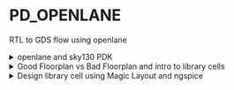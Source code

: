 # PD_OPENLANE
RTL to GDS flow using openlane
<details>
<summary>openlane and sky130 PDK</summary>

### fundametals of chip structure

![image](https://github.com/JiteshNayak2004/PD_OPENLANE/assets/117510555/8ba7b58c-0580-43ec-aaed-bc877bb9ff21)

![image](https://github.com/JiteshNayak2004/PD_OPENLANE/assets/117510555/c2274d58-299e-413e-afb6-d7325d4fc7a7)

![image](https://github.com/JiteshNayak2004/PD_OPENLANE/assets/117510555/eb5c48b1-91c2-4f2f-9df3-e929a357cc5e)


we call the above as a package and not a chip

1. PADS - the ways signal comes inside or goes outside
2. CORE - all the digital logic recides
3. DIE - size of the chip


The core of the chip will contain two types of blocks:
 - **Foundry IP Blocks** (e.g. ADC, DAC, PLL, and SRAM) = blocks which requires some amount of intelligent techniques to build which can only be designed by foundries.
 - **Macro blocks** (e.g. RISC-V SOC and SPI) = pure digital logic blocks compared to IP's which might require some analog parts. 
 
 ![image](https://user-images.githubusercontent.com/87559347/182751377-2810d388-21b0-4df1-b1d4-c72176d80d28.png)

Open Source Digital ASIC Design requires three open-source components:  
- **RTL Designs** = github.com, librecores.org, opencores.org
- **EDA Tools** = OpenROAD, OpenLANE,QFlow  
- **PDK** = Google + Skywater 130nm Production PDK

**PDK (Process Design Kit)** = A set of data files and documents which serves as the interface between the designer and the fab. This includes cell libraries, IO libraries, design rules (DRC, LVS, etc.)

### OPENLANE RTL to GDSII Flow:
## Synthesis
1. The RTL Level Design is then synthesized using a Logic Synthesizer we use yosys for the same here.
2. The RTL Netlist is then converted into a synthesised netlist where there are details about the standard cells and its implementations.
3.  Yosys takes the RTL design and timing .libs and verilog models of standard cells and converts into a RTL Netlist.
4.  abc does the tehnology mapping to the required skywater-pdk variants

#### Synthesis Strategies
Different strategies can be used to synthesize for the either the least area or the best timing. To analyse this, synthesis exploration utility generates a report showing the effect on delays/timing/area et.,

#### Deign Exploration Utility
This is used to suit the design configuration and generate reports with different metrics to select the best. This is also used for regression testing

#### Design For Test - DFT Insertion
1. in a real chip once fabricated we  need to check for manufacturing defects
2. we cannot test individual blocks in an soc thus we need to design the chip such that it can be tested out later
3. DFT is done using scan chains we do this by modifying the flip flop such that it has extra inputs and we can pass test signals to check the functionality of the flip flop
4. we do this using an open source tool called fault

## Floor Planning 
1. This is done by OpenROAD flow The macros and IPs are placed in the core before proceding further This is called as pre-placement. 
2. Floor planning is done separately for the macros and it is called macro floor planning where in the macros are placed in such a way that they are closer to the inputs/outputs/other macros where more connections are present.
3. To prevent the loading effects de-coupling capacitors are placed so that the logic states are well within the noise margin.
   
## power planning

1. When several blocks tap power from a single source, there is a problem of Voltage Drop at the Vdd and Ground source at the Vss which can again push the logic out of the required noise margin into the undefined state.
2. To mitigate this Vdd and Vss are placed as horizontal and vertical strips in the chip so that the blocks can tap power from the nearest source.
3. in power grid creation
   1. **rings**:vdd and vss rings are formed across core and macro
   2. **stripes**: they carry vdd and vss across the chip
   3. **rails** :connect vdd and vss to the standard cell

## Placement
There are two types of placement. The other required logic is placed optimally. Placement is of two steps

1. Global Placement- finds the optimal position for each cells. These positions are not necessarly correct, cells may overlap
2. Detialed Placement - After Global placement is done minimal alterations are done to correct the issues
4. Clock Tree Synthesis
To ensure minimum skew the Clock is routed optimally through the circuit using different algorithms. This is done in the OpenROAD flow by TritonCTS.

5. Fake Antenna and diode swapping
Long wires acts as antennas and cause accumulation of charges during the fabrication process damaging the transistor. To avoid this bridging is used to pass the wire through different layers or an antenna diode cell is added to leak away the charges

OpenLane approach - Insert Fake Diode to every cell input during placement. This matches the footprint of the library of the antenna diode. The Antenna Checker is run to check for violations, if there are violations then the fake diode is swapped with a real one.
OpenROAD approach - In the global route step, the antenna violation is addressed automatically by inserting an antenan diode OpenLane allows the user to chose either of the above approaches

## Routing
This step is used to implement the interconnect using the different metal layers specified in the PDK. There are two steps

1. Global Routing - This is done inside the OpenROAD flow (FastRoute)
2. Detailed Routing - This is performed using TritonRoute outside the OpenROAD flow after the global routing.
3. Before performing this step the Logic Equivalence Check is performed by Yosys, since OpenROAD does some optimisations the circuit.

## RC Extraction
From the .def file, the parasitic extraction is done to generate the .spef file (Standard Prasitic Exchange Format) which produces an accurate analog model of the circuit by including the parasitic effects due to wires, parasitic capacitances, etc.,

## STA
Static timing analysis (STA) is a method of validating the timing performance of a design by checking all possible paths for timing violations. STA breaks a design down into timing paths, calculates the signal propagation delay along each path, and checks for violations of timing constraints inside the design and at the input/output interface.

## Sign-off Steps
It involves a series of checks and simulations to confirm that the design is ready for fabrication 
and meets the desired functionality, performance, power, and reliability targets

Design Rule Check (DRC) is performed by Magic
Layout Versus Schematic (LVS) is performed by Netgen

## GDSII Extraction
1. Once the layout is verified and passes all checks, the final step is to generate the GDSII file format which represents the complete physical layout of the chip.
2. The GDSII file contains the geometric information necessary for fabrication, including the shapes, layers, masks, and other relevant details.
3. The routed .def file is used my Magic to generate the GDSII file

## intro to openlane
1. OpenLane is an automated RTL to GDSII flow based on several components including OpenROAD, Yosys, Magic, Netgen, CVC, SPEF-Extractor, KLayout and a number of custom scripts for design exploration and optimization It also provides a number of custom scripts for design exploration and optimization
2. Currently, it supports both A and B variants of the sky130 PDK, and the C variant of the gf180mcu PDK, and instructions to add support for other (including proprietary) PDKs are documented
3. OpenLane abstracts the underlying open source utilities, and allows users to configure all their behavior with just a single configuration file

OpenLane integrated several key open source tools over the execution stages:

1. RTL Synthesis, Technology Mapping, and Formal Verification : yosys + abc
2. Static Timing Analysis: OpenSTA
3. Floor Planning: init_fp, ioPlacer, pdn and tapcell
4. Placement: RePLace (Global), Resizer and OpenPhySyn (formerly), and OpenDP (Detailed)
5. Clock Tree Synthesis: TritonCTS
6. Fill Insertion: OpenDP/filler_placement
7. Routing: FastRoute or CU-GR (formerly) and TritonRoute (Detailed) or DR-CU
8. SPEF Extraction: OpenRCX or SPEF-Extractor (formerly)
9. GDSII Streaming out: Magic and KLayout
10. DRC Checks: Magic and KLayout
11. LVS check: Netgen
12. Antenna Checks: Magic
13. Circuit Validity Checker: CVC
    
### OpenLane Directory Hierarchy:

``` 
├── OOpenLane             -> directory where the tool can be invoked (run docker first)
│   ├── designs          -> All designs must be extracted from this folder
│   │   │   ├── picorv32a -> Design used as case study for this workshop
│   |   |   ├── ...
|   |   ├── ...
├── pdks                 -> contains pdk related files 
│   ├── skywater-pdk     -> all Skywater 130nm PDKs
│   ├── open-pdks        -> contains scripts that makes the commerical PDK (which is normally just compatible to commercial tools) to also be compatible with the open-source EDA tool
│   ├── sky130A          -> pdk variant made especially compatible for open-source tools
│   │   │  ├── libs.ref  -> files specific to node process (timing lib, cell lef, tech lef) for example is `sky130_fd_sc_hd` (Sky130nm Foundry Standard Cell High Density)  
│   │   │  ├── libs.tech -> files specific for the tool (klayout,netgen,magic...) 
```

Inside a specific design folder contains a `config.tcl` which overrides the default settings on OpenLANE. These configurations are specific to a design (e.g. clock period, clock port, verilog files...). The priority order for the OpenLANE settings:
1. sky130_xxxxx_config.tcl in `OpenLane/designs/[design]/`
2. config.tcl in `OpenLane/designs/[design]/`
3. Default values in `OpenLane/configuration/`
 
## labwork 

tool files

![p1](https://github.com/JiteshNayak2004/PD_OPENLANE/assets/117510555/84de87c9-bc7b-487d-9cb0-bc21f8e52575)

process files

![Screenshot from 2023-09-14 18-47-36](https://github.com/JiteshNayak2004/PD_OPENLANE/assets/117510555/f2c8e77b-80a9-4e35-b8bf-0313fc2bd8d8)

running openlane
**1. Run OpenLANE:**
 - `$ make mount` = Open the docker platform inside the `openlane/`
 - `% flow.tcl -interactive` = run script for automating the whole RTL to GDSII flow but in step by step `-interactive` mode
 - `% package require openlane 0.9` == retrives all dependencies for running v0.9 of OpenLANE  
 
![Screenshot from 2023-09-14 18-52-02](https://github.com/JiteshNayak2004/PD_OPENLANE/assets/117510555/3a4e6512-b358-4dae-9a8c-d072a004d91c)

design setup stage
- `% prep -design picorv32a` = Setup the filesystem where the OpenLANE tools can dump the outputs. This also creates a `run/` folder inside the specific design directory which contains the command log files, results, and the reports dump by each tools. These folders will be empty for now except for lef files generated by this design setup stage. This merged the [cell LEF files](https://teamvlsi.com/2020/05/lef-lef-file-in-asic-design.html) `.lef` and [technology LEF files](https://teamvlsi.com/2020/05/lef-lef-file-in-asic-design.html) `.tlef` generating `merged.nom.lef` inside `run/tmp/`

![Screenshot from 2023-09-14 18-53-49](https://github.com/JiteshNayak2004/PD_OPENLANE/assets/117510555/94693ab5-7019-4639-a652-2079dfd768b7)

we see runs being executed

![Screenshot from 2023-09-14 18-58-09](https://github.com/JiteshNayak2004/PD_OPENLANE/assets/117510555/d9ef08b5-1b59-4b7a-b787-6e42693d5012)

synthesizing picorv32 on openlane
- `% run_synthesis` = Run yosys RTL synthesis, ABC scripts (for technology mapping), and OpenSTA.  


```
Synthesis Report
=================


   Number of wires:               9824
   Number of wire bits:          10206
   Number of public wires:        1512
   Number of public wire bits:    1894
   Number of memories:               0
   Number of memory bits:            0
   Number of processes:              0
   Number of cells:              10104
     sky130_fd_sc_hd__a2111o_2       2
     sky130_fd_sc_hd__a211o_2      101
     sky130_fd_sc_hd__a211oi_2       4
     sky130_fd_sc_hd__a21bo_2       19
     sky130_fd_sc_hd__a21boi_2       7
     sky130_fd_sc_hd__a21o_2       414
     sky130_fd_sc_hd__a21oi_2      127
     sky130_fd_sc_hd__a221o_2       65
     sky130_fd_sc_hd__a221oi_2       1
     sky130_fd_sc_hd__a22o_2       197
     sky130_fd_sc_hd__a22oi_2        2
     sky130_fd_sc_hd__a2bb2o_2      16
     sky130_fd_sc_hd__a311o_2       38
     sky130_fd_sc_hd__a31o_2        90
     sky130_fd_sc_hd__a31oi_2       10
     sky130_fd_sc_hd__a32o_2        89
     sky130_fd_sc_hd__a41o_2         2
     sky130_fd_sc_hd__and2_2       283
     sky130_fd_sc_hd__and2b_2       32
     sky130_fd_sc_hd__and3_2        77
     sky130_fd_sc_hd__and3b_2       76
     sky130_fd_sc_hd__and4_2        46
     sky130_fd_sc_hd__and4b_2        6
     sky130_fd_sc_hd__and4bb_2       3
     sky130_fd_sc_hd__buf_1       2735
     sky130_fd_sc_hd__buf_2         16
     sky130_fd_sc_hd__conb_1       106
     sky130_fd_sc_hd__dfxtp_2     1596
     sky130_fd_sc_hd__inv_2         83
     sky130_fd_sc_hd__mux2_2      1817
     sky130_fd_sc_hd__mux4_2       323
     sky130_fd_sc_hd__nand2_2      250
     sky130_fd_sc_hd__nand2b_2       2
     sky130_fd_sc_hd__nand3_2       18
     sky130_fd_sc_hd__nand3b_2       3
     sky130_fd_sc_hd__nand4_2        2
     sky130_fd_sc_hd__nor2_2       185
     sky130_fd_sc_hd__nor3_2        11
     sky130_fd_sc_hd__nor3b_2        3
     sky130_fd_sc_hd__nor4_2         4
     sky130_fd_sc_hd__nor4b_2        3
     sky130_fd_sc_hd__o2111a_2       1
     sky130_fd_sc_hd__o211a_2      224
     sky130_fd_sc_hd__o211ai_2       6
     sky130_fd_sc_hd__o21a_2       154
     sky130_fd_sc_hd__o21ai_2       94
     sky130_fd_sc_hd__o21ba_2       15
     sky130_fd_sc_hd__o21bai_2       3
     sky130_fd_sc_hd__o221a_2       19
     sky130_fd_sc_hd__o221ai_2       1
     sky130_fd_sc_hd__o22a_2        26
     sky130_fd_sc_hd__o22ai_2        1
     sky130_fd_sc_hd__o2bb2a_2       7
     sky130_fd_sc_hd__o311a_2       31
     sky130_fd_sc_hd__o311ai_2       2
     sky130_fd_sc_hd__o31a_2        21
     sky130_fd_sc_hd__o31ai_2        2
     sky130_fd_sc_hd__o32a_2        14
     sky130_fd_sc_hd__o41a_2         1
     sky130_fd_sc_hd__or2_2        337
     sky130_fd_sc_hd__or2b_2        20
     sky130_fd_sc_hd__or3_2        102
     sky130_fd_sc_hd__or3b_2        17
     sky130_fd_sc_hd__or4_2         29
     sky130_fd_sc_hd__or4b_2         6
     sky130_fd_sc_hd__xnor2_2       78
     sky130_fd_sc_hd__xor2_2        29

   Chip area for module '\picorv32': 102957.494400

```

```
Flop ratio = Number of D Flip flops = 1596  = 0.1579
             ______________________   _____
             Total Number of cells    10104
```


After running synthesis, inside the `runs/[date]/results/synthesis` is `picorv32a_synthesis.v` which is the mapping of the netlist to standard cell library using ABC. The `runs/[date]/reports/synthesis` will contain synthesis statistic reports and static timing analysis reports. The `runs/[date]/synthesis/logs` contains log files for the terminal output dumps for running yosys and OpenSTA.
</details>






<details>
 <summary>Good Floorplan vs Bad Floorplan and intro to library cells </summary>
 
## floor plan stage

### Find height and width of core and die.
Core is where the logic blocks are placed and this seats at the center of the die. The width and height depends on dimensions of each standard cells on the netlist. Utilization factor is (area occupied by netlist)/(total area of the core). In practical scenario, utilization factor is 0.5 to 0.6. This is space occupied by netlist only, the remaining space is for routing and more additional cells. Aspect ratio is (height)/(width) of core, so only aspect ratio of 1 will produce a square core shape.

### Define location of Preplaced Cell.

1. These are reusable complex logicblocks or modules or IPs or macros that is already implemented (memory, clock-gating cell, mux, comparator...) . The placement on the core is user-defined and must be done before placement and routing (thus preplaced cells). The automated place and route tools will not be able to touch and move these preplaced cells so this must be very well defined

2. Surround preplaced cells with decoupling capacitors.The complex preplaced logicblock requires a high amount of current from the powersource for current switching. But since there is a distance between the main powersource and the logicblock, there will be voltage drop due to the resistance and inductance of the wire. This might cause the voltage at the logicblock to be not within the noise margin range anymore (logic is unstable). The solution is to use decoupling capacitors near the logic block, this capacitor will send enough current needed by the logicblock to switch within the noise margin range.

#### decoupling capacitors
1. The purpose of the decoupling capacitor is to charge the circuit. When a switching activity occurs, the decoupling capacitor transfers some of its charge to the circuit.
2. Decoupling capacitors are large capacitors that store electrical charge. They have a voltage across them similar to that of the power supply
3. When a circuit switches, the decoupling capacitor acts as a power source for the circuit, effectively isolating it from the main power supply. During switching events, the decoupling capacitor supplies the necessary current to the circuit
4. to minimize voltage drops, these capacitors are positioned in close proximity to the circuit. They ensure that the circuit receives the required current during switching operations. 
5. During periods of no switching activity, the decoupling capacitor replenishes its charge from the power supply
6. decoupling caps also help in  mitigating noise and maintaining consistent voltage for delicate components.
7. As electronic apparatuses operate at elevated frequencies, abrupt shifts in current demands can incite voltage fluctuations and unwanted noise,
   thereby resulting in performance dilemmas and signal deterioration.
9. Decoupling capacitors, akin to a safeguard, establish a local storehouse of electrical charge that can swiftly respond to these fluctuations.
   Essentially, they act as reservoirs, storing and disbursing electrical energy as required, effectively sieving out undesirable noise and voltage oscillations.
   
### power planning
1. Power planning in integrated circuit (IC) design involves the careful consideration and distribution of power and ground connections to ensure proper functionality and performance of the chip.
2. One important aspect of power planning is the placement of multiple ground (GND) and supply voltage (VDD) points throughout the IC layout.
3. The need for multiple GND and VDD points arises due to several reasons by providing multiple GND and VDD points, the power can be distributed more evenly throughout the chip, reducing the chances of voltage drops and improving overall power delivery efficiency.
4. Ground bounce occurs when there are variations in the voltage levels of different GND points due to transient currents. This current flow to the ground creates an inductive effect,
   which causes the ground voltage to rise or fall momentarily which can lead to logic's in ckts to change for a moment
6. Similarly, power supply noise refers to fluctuations in the VDD levels caused by switching events.
7. By strategically placing multiple GND and VDD points, the impact of ground bounce and power supply noise can be minimized, improving circuit performance and reducing the risk of functional failures.


### pin placement
1. Pin placement in physical design is all about how and where we put the input/output pins on a chip or circuit board. 
2. It's important because it affects how well signals move around, how little they get messed up, and how easy it is to build and test the device.
3. We have to think about things like keeping the signals strong, spreading out power evenly, managing heat, and making sure it fits with standard connectors and packaging.
4. When we do this pin placement right, it makes the electronic system more reliable, easier to build, and more user-friendly.

### Logical Cell Placement Blockage
This makes sure that the automated placement and routing tool does not place any cell on the pin locations of the die.

Below are all 6  steps for floor planning:  

![image](https://user-images.githubusercontent.com/87559347/183446309-a0714ec5-0619-4327-bdfe-890c19cc97e0.png)


### Placement Stage:
1. Bind the netlist to a physical cell with real dimensions. The physical cell will come from a library that can provide multiple options for shapes, dimensions, and delay for same cells. 
2. Next is placement of those physical cells to the floorplan. The flip flops must be placed as near as possible to the input and output pins to reduce timing delay. 
3. Optimize placement to maintain signal integrity. This is where we estimate wirelength and capacitance (C=EA/d) and based on that insert repeaters/buffers. The wirelength will form a resistanace which will cause unnecessary voltage drop and a capacitance which will cause a slew rate that might not be permissible for fast current switching of logic gates. The solution to reduce resistance and capacitance is to insert buffers for long routes that will act as intermediary and separate a single long wire to multilple ones. Sometime we also do abutment where logic cells are placed very close to each other (almost zero delay) if it has to run at high frequency (2GHz). Crisscrossing of routes is a normal condition for PnR since we can use separate metal layer (using vias) for crisscrossed path.
4. After placement optimization, We will setup timing analysis using idle clock (zero delay for wires and has no clock buffer related delays) considering we have not yet done CTS.   

The goal of placement is not yet on timing but on congestion. Also, standard cells are not placed on floorplan stage, it is done on Placement stage. Macros or preplaced cells are the ones placed on floorplan stage.Macros or preplaced cells are placed on floorplan stage.

![image](https://user-images.githubusercontent.com/87559347/183224947-67a29c54-9a18-45a4-bbd1-9132bcebc304.png)  

Placement is done on two stages:
 - Global Placement = placement with no legalizations and goal is to reduce wirelength. It uses Half Perimeter Wirelength (HPWL) reduction model. 
 - Detailed Placement = placement with legalization where the standard cells are placed on stadard rows, abutted, and must have no overlaps    
 


### Lab [Day 2] - Determine Die Area: 

**1. Set configuration variables.** Before running floorplan stage, the configuration variables or switches must be configured first. The configuration variables are on `openlane/configuration`:  

```
.
├── README.md      
├── checkers.tcl
├── cts.tcl
├── floorplan.tcl  
├── general.tcl
├── lvs.tcl
├── placement.tcl
├── routing.tcl
└── synthesis.tcl 

```  

The  `README.md` describes all configuration variables for every stage and the tcl files contain the default OpenLANE settings. All configurations accepted by the current run is on `openlane/designs/picorv32a/runs/config.tcl`. This may come either from (with priority order):
 - PDK specific configuration inside the design folder
 - `config.tcl` inside the design folder
 - System default settings inside `openlane/configurations`

**2. Run floorplan on OpenLane:** `% run floor_plan`

 
**3. Check the results.** The output of this stage is `runs/[date]/results/floorplan/picorv32a.floorplan.def` which is a [design exchange format](https://teamvlsi.com/2020/08/def-file-in-vlsi-design-exchange.html), containing the die area and positions. 
```
...........
DESIGN picorv32a ;
UNITS DISTANCE MICRONS 1000 ;
DIEAREA ( 0 0 ) ( 660685 671405 ) ;
............
```
The die area here is in database units and 1 micron is equivalent to 1000 database units. **Thus area of the die is (660685/1000)microns\*(671405/1000)microns = 443587 microns squared.** 

**4. View the layout on magic**. Open def file using `magic`:  

```
magic -T /home/kunalg123/Desktop/work/tools/openlane_working_dir/pdks/sky130A/libs.tech/magic/sky130A.tech lef read ../../tmp/merged.lef def read picorv32a.floorplan.def
```  
![1](https://github.com/JiteshNayak2004/PD_OPENLANE/assets/117510555/d4f96b63-14f5-4e37-b31a-4df1eab6809c)

To center the view, press "s" to select whole die then press "v" to center the view. Point the cursor to a cell then press "s" to select it, zoom into it by pressing 'z". Type "what" in `tkcon` to display information of selected object. These objects might be IO pin, decap cell, or well taps as shown below.  

![image](https://user-images.githubusercontent.com/87559347/183100900-b3527702-5375-4a4e-ad87-194fce382128.png)
 Useful Magic commands are listed on the [Magic Commands section](https://github.com/AngeloJacobo/OpenLANE-Sky130-Physical-Design-Workshop#magic-commands).

**5 Run placement:** `% run_placement`. This commmand is a wrapper which does global placement (performed by RePlace tool), Optimization (by Resier tool), and detailed placement (by OpenDP tool). It displays hundreds of iterations displaying HPWL and OVFL. The algorithm is said to be converging if the overflow is decreasing. It also checks the legality. 

**6. View the output of this stage**. The output of this stage is `runs/[date]/results/placement/picorv32a.placement.def.` To see actual layout after placement, open def file using `magic`:  

```
magic -T /home/kunalg123/Desktop/work/tools/openlane_working_dir/pdks/sky130A/libs.tech/magic/sky130A.tech lef read ../../tmp/merged.lef def read picorv32a.placement.def
```  

![3](https://github.com/JiteshNayak2004/PD_OPENLANE/assets/117510555/b1c696b7-f87f-4515-af2c-d4da71a1569c)

![4](https://github.com/JiteshNayak2004/PD_OPENLANE/assets/117510555/7c1be3d4-6d90-4200-b79b-721b532d4dd3)

![5](https://github.com/JiteshNayak2004/PD_OPENLANE/assets/117510555/e91690d9-ab46-40d7-bb90-919513648956)


## Libraary Binding and Placement

1. Netlist binding is the process of mapping the logical representation of a digital design (typically described in a HDL onto a library of standard cells.
2. Every component is mapped to a given shape and the working of these are defined in the library.
3. Then all these shapes from each stage of the netlist are placed onto the floorplan in a efficient way so that delay is minimal and the blocks are closer to their  i/p or o/p pins.

![image](https://github.com/JiteshNayak2004/PD_OPENLANE/assets/117510555/ec7863b1-e009-4bb4-8434-52ea8bd4d2f2)

4. from din2 to ff1 we use buffers because in longer distances the resistance and capacitance of the interconnect causes distortion in signal aka signal integrity is lost thus buffers are used that take the signal and replicate it enhanching signal integrity
5. 


### CELL DESIGN AND CHARACETRIZATION FLOWS

Library is a place where we get information about every cell. It has differents cells with different size, functionality,threshold voltages. There is a typical cell design flow steps.

1. Inputs : PDKS(process design kit) : DRC & LVS, SPICE Models, library & user-defined specs.
2. Design Steps :Circuit design, Layout design (Art of layout Euler's path and stick diagram), Extraction of parasitics, Characterization (timing, noise, power).
3. Outputs: CDL (circuit description language), LEF, GDSII, extracted SPICE netlist (.cir), timing, noise and power .lib files

### Standard Cell Characterization Flow
1. characterization provides the essential data needed to accurately model and simulate the behavior of these components
   
A typical standard cell characterization flow that is followed in the industry includes the following steps:

1. Read in the models and tech files
2. Read extracted spice Netlist
3. Recognise behavior of the cells
4. Read the subcircuits
5. Attach power sources
6. Apply stimulus to characterization setup
7. Provide neccesary output capacitance loads
8. Provide neccesary simulation commands

Now all these 8 steps are fed in together as a configuration file to a characterization software called GUNA. This software generates timing, noise, power models.
These .libs are classified as Timing characterization, power characterization and noise characterization.


### TIMING CHARACTERIZATION

In standard cell characterisation, One of the classification of libs is timing characterisation.

#### Timing threshold definitions 
Timing defintion |	Value
-------------- | --------------
slew_low_rise_thr	| 20% value
slew_high_rise_thr | 80% value
slew_low_fall_thr |	20% value
slew_high_fall_thr |	80% value
in_rise_thr	| 50% value
in_fall_thr |	50% value
out_rise_thr |	50% value
out_fall_thr | 50% value

#### Propagation Delay and Transition Time 

**Propagation Delay** 
The time difference between when the transitional input reaches 50% of its final value and when the output reaches 50% of its final value. Poor choice of threshold values lead to negative delay values. Even thought you have taken good threshold values, sometimes depending upon how good or bad the slew, the dealy might be still +ve or -ve.

```
Propagation delay = time(out_thr) - time(in_thr)
```
**Transition Time**

1. The time it takes the signal to move between states is the transition time ,
2. where the time is measured between 10% and 90% or 20% to 80% of the signal levels.

```
Rise transition time = time(slew_high_rise_thr) - time (slew_low_rise_thr)

Low transition time = time(slew_high_fall_thr) - time (slew_low_fall_thr)
```

</details>

<details>
 <summary>Design library cell using Magic Layout and ngspice </summary>

### customizing openlane configuration

1. Configurations on OpenLANE can be changed on the flight.
2. openlane/config has a readme witch description on all switches go to the floorplan section
3. FP_IO_MODE is the mode to set i/p o/p pin placement strategy
4. For example, to change IO_mode to be not equidistant use `% set ::env(FP_IO_MODE) 2;` on OpenLANE.
5. The IO pins will not be equidistant on mode 2 (default of 1).
6. Run floorplan again via `% run_floorplan` and view the def layout on magic.
7. go to `designs/picorv32a/runs/date/result/floorplan` and use the following command
  `magic -T tech file info lef read picorv32a.floorplan.def & `
9. However, changing the configuration on the fly will not change the `runs/config.tcl`, the configuration will only be available on the current session. To echo current value of variable: `echo $::env(FP_IO_MODE)`


### Designing a Library Cell:
1. SPICE deck = component connectivity (basically a netlist) of the CMOS inverter.
2. SPICE deck values = value for W/L (0.375u/0.25u means width is 375nm and lengthis 250nm). PMOS should be wider in width(2x or 3x) than NMOS. The gate and supply voltages are normally a multiple of length (in the example, gate voltage can be 2.5V)  
3. Add nodes to surround each component and name it. This will be used in SPICE to identify a component.    

**Notes:**
 - Width is the length of source and drain. Length is the distance between source and drain
 - PMOS' hole carrier is slower than NMOS' electron carrier mobility, so to match the rise and fall time PMOS must be thicker (less resistance thus higher mobility) than NMOS  
 - A good refresher on MOSFETS and CMOS [is this video](https://www.youtube.com/watch?v=oSrUsM0hoPs) and [this site.](http://courseware.ee.calpoly.edu/~dbraun/courses/ee307/F02/02_Shelley/Section2_BasilShelley.htm)

### SPICE Deck Netlist Description:  

![image](https://user-images.githubusercontent.com/87559347/183240195-608727e5-2d04-4e44-ab4a-2df545cd13ea.png)

**Notes:**
 - Syntax for the PMOS and NMOS descriptiom:
     - `[component name] [drain] [gate] [source] [substrate] [transistor type] W=[width] L=[length]`
 - All components are described based on nodes and its values
 -  cload out 0 10pf means cload is connected b/w node out and 0 and has value 10pf
 - `.op` is the start of SPICE simulation operation where Vin will be sweep from 0 to 2.5 with 0.5 steps
 - `tsmc_025um_model.mod` is the model file containing the technological parameters for the 0.25um NMOS and PMOS
   
The steps to simulate in SPICE:
```
source [filename].cir
run
setplot 
dc1 
plot out vs in 
```  

## SPICE Analysis for Switching Threshold and Propagation Delay:
CMOS is a robust device for logic application as the vtc curve is high for low i/p 
and low for high i/p the robustness of cmos inverter depends on:  

## Switching threshold
1. Vin is equal to Vout. This the point where both PMOS and NMOS is in saturation or kind of turned on, and leakage current is high.
2. If PMOS is thicker than NMOS, the CMOS will have higher switching threshold (1.2V vs 1V) while threshold will be lower when NMOS becomes thicker.
3. It's the point at which this inverter switches between sending out a "0" or a "1" in a computer chip
4. there are two types of tests to analyse cmos inverter behaviour
##### static test
we see how the inverter behaves in a stable state that is
1. how much power it uses
2. how fast it can send a signal
3. how safe it is against errors
#### dynamic test
we see how inverter behaves when it is switching on and off that is
1. how fast can it switch
2. how strong the signals are
3. to catch issues like sudden changes and stuck states

## Propagation delay (rise or fall delay)

DC transfer analysis is used for finding switching threshold. SPICE DC analysis below uses DC input of 2.5V. Simulation operation is DC sweep from 0V to 2.5V by 0.05V steps:
```
Vin in 0 2.5
*** Simulation Command ***
.op
.dc Vin 0 2.5 0.05
```  
Below is the result of SPICE simulation for DC analysis, the line intersection is the switching threshold:  

![image](https://user-images.githubusercontent.com/87559347/187056328-d6f6d5f5-4ce1-4454-9a5a-26be83a84734.png)




Meanwhile, transient analysis is used for finding propagation delay. SPICE transient analysis uses pulse input: 
1. starts at 0V
2. ends at 2.5V
3. starts at time 0
4. rise time of 10ps
5. fall time of 10ps
6. pulse-width of 1ns
7. period of 2ns  

![image](https://user-images.githubusercontent.com/87559347/187055752-dd66feae-f1e7-4b5b-a037-d1a148b01833.png)  

The simulation operation has 10ps step and ends at 4ns:  

```
Vin in 0 0 pulse 0 2.5 0 10p 10p 1n 2n 
*** Simulation Command ***
.op
.tran 10p 4n
```  
Below is the result of SPICE simulation for transient analysis:

![image](https://user-images.githubusercontent.com/87559347/187056370-18949899-a158-4307-96d9-d5c06bbeed66.png)
 
 ### CMOS Fabrication Process (16-Mask CMOS Process):  
 **1. Selecting a substrate** = Layer where the IC is fabricated. Most commonly used is P-type substrate  
 **2. Creating active region for transistor** = Separate the transistor regions using SiO2 as isolation
  - Mask 1 = Covers the photoresist layer that must not be etched away (protects the two transistor active regions)
  - Photoresist layer = Can be etched away via UV light  
  - Si3N4 layer = Protection layer to prevent SiO2 layer to grow during oxidation (oxidation furnace)  
  - SiO2 layer = Grows during oxidation (LOCOS = Local Oxidation of Silicon) and will act as isolation regions between transistors or active regions  
  
![image](https://user-images.githubusercontent.com/87559347/187062659-9e18e9a5-eff4-4d01-804d-cc1e10597486.png)  

 **3. N-Well and P-Well Fabrication** = Fabricate the substrate needed by PMOS (N-Well) and NMOS (P-Well)  
  - Phosporus (5 valence electron) is used to form N-well  
  - Boron (3 valence electron) is used to form P-Well.  
  - Mask 2 protects the N-Well (PMOS side) while P-Well (NMOS side) is being fabricated then Mask 3 while N-Well (PMOS side) is being fabricated
   
![image](https://user-images.githubusercontent.com/87559347/187099587-4a837f08-b6d3-4cb9-afe6-75ee8d88cfff.png) 

 **4. Formation of Gate** = Gate fabrication affects threshold voltage. Factors affecting threshold voltage includes:    
 
![image](https://user-images.githubusercontent.com/87559347/187111068-874f408a-d41b-4b16-a5f0-49edfced8926.png)

Main parameters are:
  - Doping Concentration = Controlled by ion implantation (Mask 4 for Boron implantation in NMOS P-Well and Mask 5 for Arsenic implantation in PMOS N-Well)
  - Oxide capacitance = Controlled by oxide thickness  (SiO2 layer is removed then rebuilt to the desire thickness)  
  
 Mask 6 is for gate formation using polysilicon layer.
 
![image](https://user-images.githubusercontent.com/87559347/187116601-0ac34212-3622-4719-9309-fca887ad995a.png)
**5. Lightly Doped Drain formation** = Before forming the source and drain layer, lightly doped impurity is added: 
 - Mask 7 for N- implantation (lightly doped N-type) for NMOS 
 - Mask 8 for P- implantation (lightly doped P-type) for PMOS.  
Heavily doped impurity (N+ for NMOS and P+ for PMOS) is for the actual source and drain but the lightly doped impurity will help maintain spacing between the source and drain and prevent hot electron effect and short channel effect. 

![image](https://user-images.githubusercontent.com/87559347/187121868-94dfade0-2c63-4c9c-afef-942ef9662d5a.png)
**6. Source and Drain Formation** = Mask 9 is for N+ implantation and Mask 10 for P+ implantation  
 - Channeling is when implantations dig too deep into substrate so add screen oxide before implantation
 - The side-wall spacers maintains the N-/P- while implanting the N+/P+    
 
![image](https://user-images.githubusercontent.com/87559347/187128442-76d48790-53a0-4ad2-9856-924f3efd33eb.png)

**7. Form Contacts and Interconnects** =  TiN is for local interconnections and also for bringing contacts to the top. TiS2 is for the contact to the actual Drain-Gate-Source. Mask 11 is for etching off the TiN interconnect for the first layer contact. 

![image](https://user-images.githubusercontent.com/87559347/187141267-b043152d-0a76-4101-90ec-82c9adcc64e2.png)

**8. Higher Level Metal Formation** = We need to planarize first the layer via CMP before adding a metal interconnect. Aluminum contact is used to connect the lower contact to higher metal layer. Process is repeated until the contact reached the outermost layer.
 - Mask 12 is for first contact hole
 - Mask 13 is for first Aluminum contact layer
 - Mask 14 is for second contact hole
 - Mask 15 is for second Aluminum contact layer. Mask 16 is for making contact to topmost layer. 
 
![image](https://user-images.githubusercontent.com/87559347/187158161-4d230654-5102-4225-8e58-d6d8ed950990.png)

### Layout and Metal Layers:

When polysilicon crosses N-diffusion/P-diffusion (diffusion is also called implantation), then an NMOS/PMOS is created. [Explained here](https://electronics.stackexchange.com/questions/223973/why-diffusions-in-cmos-cad-tool-magic-is-continuous) is the reason why the diffusion layer of source and drain "seems" to be connected under the polysilicon (diffusion layer for source and drain supposedly be separated).


The first layer is local-interconnect layer or local-i then metal 1 to 5. [Here is the process stack diagram](https://skywater-pdk.readthedocs.io/en/main/rules/assumptions.html) of sky130nm PDK. Metal 1 is for Power and Ground lines. `Nsubstratecontact` connects the N-well to locali. `licon` connects the locali to metal1.Locali is for local connections of cells. 

The layer hierarchy for NMOS is: Psubstrate -> Psubstrate Diffusion (psd) -> Psubstrate Contact (psc) -> Local-interconnect (li) -> Mcon -> Metal1. For poly: Poly -> Polycontact -> Locali. P-substrate diffusion an N-substrate diffusion is also referred to as P-tap and N-tap. 

The output of the layout is the LEF file. [LEF (Library Exchange Format)](https://teamvlsi.com/2020/05/lef-lef-file-in-asic-design.html) is used by the router tool in PnR design to get the location of standard cells pins to route them properly. So it is basically the abstract form of layout of a standard cell. `picorv32a/runs/[DATE]/tmp` contains the merged lef files (cell LEF and tech LEF). Notice how metal layer directon (horizontal or vertical) is alternating. Also, metal layer width and thickness is increasing. 

### Magic Commands:  
[Here is a great video guide](https://www.youtube.com/watch?v=RPppaGdjbj0) on layout using Magic. And [here is the Magic website](http://opencircuitdesign.com/magic/) with tutorials.
- Left click = lower-left corner of box  
- Right click = upper-right corner of box  
- "z" = zoom in, "Z" = zoom out, "ctrl + z" = zoom into the box 
- Middle click on empty area will turn the box into empty (similar to erasing it)
- "s" three times will select all geometries electrically connected to each other  
- `:box` = display parameters of selected box  
- `:grid` 0.5um 0.5um = turn on/off and set grid   
- `:snap user` = snap based on current grid  
- `:help snap` = display help for command  
- `:drc style drc(full)` = use all DRC when doing DRC checking
- `:paint poly` = paint "poly" to current box
- `:drc why` = show drc violation inside selected area (white dots are DRC violations )
- `:erase poly` = delete poly inside the box
- `:select area` = select all geometries inside the box
- `:copy n 30` = copy selected geometries to North by 30 grid steps
- `:move n 1` = move selected geometries to North by 1 step ("." to move more, "u" to undo)  
- `: select cell _08555_` = select a particular cell instance (e.g. cell \_08555_ which can be searched in the DEF file)
- `:cellname allcells` = list all cells in the layout
- `:cellname exists sky130_fd_sc_hd__xor3_4` = check if a cell exists 
- `:drc why` = show DRC violation and also the DRC name which can be referenced from [Sky130 PDK Periphery Rules](https://skywater-pdk.readthedocs.io/en/main/rules/periphery.html#rules-periphery--page-root).

![image](https://user-images.githubusercontent.com/87559347/187588800-f083e5a5-2f22-4670-8a69-93d222794d27.png)


### Lab Part 1 [Day 3] - Slew Rate and Propagation Delay Characterization:

The task is to characterize a sample inverter cell by its slew rate and propagation delay.  

1. Clone [vsdstdcelldesign](https://github.com/nickson-jose/vsdstdcelldesign). Copy the techfile `sky130A.tech` from `pdks/sky130A/libs.tech/magic/` to directory of the cloned repo. Below are the contents of `vsdstdcelldesign/libs/`:


2. View the mag file using magic `magic -T sky130A.tech sky130_inv.mag &`:  the below image is the layout of the inverter
![image](https://github.com/JiteshNayak2004/PD_OPENLANE/assets/117510555/f10fb291-02eb-4896-814e-9638d512d26e)

4. tWe can get to know the details of the inverter by hovering the mouse cursor over it and pressing 's' on the keyboard.
Then we can type **what** in the tkcon terminal
 ![image](https://github.com/JiteshNayak2004/PD_OPENLANE/assets/117510555/ca9955a6-5aae-48a2-8e60-03cf13517b2a)

6. Pressing 's' three times will show what parts are connected to the selected part
7. LEF represents abstract component data in a machine-readable format for IC libraries, while layout is the physical geometric arrangement of these components on a semiconductor chip.
8. DRC errors in magic will be highlighted with white dotted lines:
   ![image](https://github.com/JiteshNayak2004/PD_OPENLANE/assets/117510555/ddf4ee1c-9a2f-43f9-b750-887eb6fedfe0)

 ### extracting spice netlist
 
1. Make an extract file `.ext` by typing `extract all` in the tkon terminal. 
2. Extract the `.spice` file from this ext file by typing `ext2spice cthresh 0 rthresh 0` 
3. cthresh 0 rthresh 0 -> this is done to copy the parasitic capacitances
4. then `ext2spice` in the tkcon terminal.
![image](https://github.com/JiteshNayak2004/PD_OPENLANE/assets/117510555/c893924b-7085-4d70-adce-4079b0f5a4fa)

5. we can now see that sky130_inv.spice file has been created

## sky130 tech file labs

1. let us first find the dimensions of a box in the layout window
2. We can use 'g' on the keyboard to activate the grid and after selecting a grid by right clicking on the mouse, we type box in tkcon window to check the minimum value of the layout window.
   
3. We then modify the spice file to be able to plot a transient response:

```
* SPICE3 file created from sky130_inv.ext - technology: sky130A

.option scale=0.01u
.include ./libs/pshort.lib
.include ./libs/nshort.lib

* .subckt sky130_inv A Y VPWR VGND
M0 Y A VGND VGND nshort_model.0 ad=1435 pd=152 as=1365 ps=148 w=35 l=23
M1 Y A VPWR VPWR pshort_model.0 ad=1443 pd=152 as=1517 ps=156 w=37 l=23
C0 A VPWR 0.08fF
C1 Y VPWR 0.08fF
C2 A Y 0.02fF
C3 Y VGND 0.18fF
C4 VPWR VGND 0.74fF
* .ends

* Power supply 
VDD VPWR 0 3.3V 
VSS VGND 0 0V 

* Input Signal
Va A VGND PULSE(0V 3.3V 0 0.1ns 0.1ns 2ns 4ns)

* Simulation Control
.tran 1n 20n
.control
run
.endc
.end
```  

4. Open the spice file by typing `ngspice sky130A_inv.spice`.
5. Generate a graph using `plot y vs time a` :  

![image](https://github.com/JiteshNayak2004/PD_OPENLANE/assets/117510555/502051a8-3f59-4d7d-bc12-6decc8dde6fe)


Using this transient response, we will now characterize the cell's slew rate and propagation delay:  
- Rise Transition [output transition time from 20%(0.66V) to 80%(2.64V)]:
**Tr_r = 2.19981ns - 2.15739ns = 0.04242 ns**  
![image](https://user-images.githubusercontent.com/87559347/188260029-84633ed7-446e-4d1b-b723-12397dcfc71a.png)  


- Fall Transition [output transition time from 80%(2.64V) to 20%(0.66V)]:
- **Tr_f = 4.0672ns - 4.04007ns = 0.02713ns**   
![image](https://user-images.githubusercontent.com/87559347/188260236-4cc5d4c7-654a-4600-a277-9f6c1df63b11.png)


- Rise Delay [delay between 50%(1.65V) of input to 50%(1.65V) of output]:
**D_r = 2.18197ns - 2.15003ns = 0.03194ns**   
![image](https://user-images.githubusercontent.com/87559347/188261194-395c7cfd-caea-4efa-a670-310cb30ff6a2.png)


- Fall Delay [delay between 50%(1.65V) of input to 50%(1.65V) of output]:
**D_f = 4.05364ns - 4.05001ns =0.00363ns**  
![image](https://user-images.githubusercontent.com/87559347/188261518-792d3e99-6a5a-423d-9309-62287c608ec0.png)


### Lab Part 2 [Day 3] - Fix Tech File DRC via Magic:
 
Read through [this site about tech file](http://opencircuitdesign.com/magic/techref/maint2.html). All technology-specific information comes from a technology file. This file includes such information as layer types used, electrical connectivity between types, design rules, rules for mask generation, and rules for extracting netlists for circuit simulation. 
Read through also [this site on the DRC rules for SKY130nm PDK](https://skywater-pdk.readthedocs.io/en/main/rules/periphery.html#rules-periphery--page-root)

1. Download the [lab contents from this site](opencircuitdesign.com/open_pdks/archive/drc_tests.tgz). Extract the tarball. Inside the `drc_tests/` are the `.mag` layout files and the `sky130A.tech`.
2. Commands to open magic 
```
magic -d XR
```
Then we open the met3.mag file
![image](https://github.com/Anirudh-Ravi123/pes_pd/assets/142154804/e746a4b8-cd4b-442e-8916-2bc8fdce4c9e)

To check which DRC rule is being violated select area and type drc why in tkcon 

![image](https://github.com/Anirudh-Ravi123/pes_pd/assets/142154804/be24dcd6-9893-4c5a-b2d1-5b2061b9370c)

to add contact cuts 
add met3 contact by selecting area and clicking on m3contact using middle mouse button.
then type ``` cif see VIA2``` in tkcon prompt

![image](https://github.com/JiteshNayak2004/PD_OPENLANE/assets/117510555/a27f74cd-0cbe-4b9c-8651-ecbd7941fb6a)


## fixing drc errors

1. Open magic with `poly.mag` as input: `magic poly.mag`. Focus on `Incorrect poly.9` layout.
2. As described on the poly.9 [design rule of SKY130 PDK](https://skywater-pdk.readthedocs.io/en/main/rules/periphery.html#poly), the spacing between polyresistor with poly or diff/tap must at least be 0.480um.
3. Using `:box`, we can see that the distance is 0.250um YET there is no DRC violations shown. Our goal is to fix the tech file to include that DRC.  
![image](https://user-images.githubusercontent.com/87559347/188370620-7e802ce0-cd15-4385-9b73-d8f5ee5fe8ae.png)

4. Open `sky130A.tech`. The included rules for poly.9 are only for the spacing between the n-poly resistor with n-diffusion and the spacing between the p-poly resistor with diffusion.
5. We will now add new rules for the spacing between the **poly resistor with poly non-resistor**,
6. highlighted green below are the two added rules.
7. On the left is the rule for spacing between n-poly resistor with poly non-resistor and on the right is the rule for the spacing between the p-poly resistor with poly non-resistor. The `allpolynonres` is a macro under `alias` section of techfile. 
![image](https://user-images.githubusercontent.com/87559347/188374444-4999b439-40ab-42ae-91cd-91017c217f3e.png)

8. Run `tech load sky130A.tech` then `drc check` in tkcon to reload the tech file.
9.  The new DRC rules will now take effect notice the white dots on the poly indicating the design rule violations.
10.   Command `drc find` to iterate in each violations.  
![image](https://user-images.githubusercontent.com/87559347/188373919-e9d1bd08-7c50-400a-9a17-65fa4296c82e.png)

11. Next, notice below that there are violations between N-substrate diffusion with the polyresistors (from left: npolyres, ppolyres, xpolyres) which is good. But between npolyres with P-substrate diffusion, there is no violation shown. 
![image](https://user-images.githubusercontent.com/87559347/188421029-0f94f6c8-8fc7-4aab-b895-05de5de40f7c.png)

12. To fix that, just modify the tech file to include not only the spacing between npolyres with N-substrate diffusion in poly.9 but between **npolyres and all types of diffusion**. `alldif` is also a macro under `alias` section. Load the tech file again, the new DRC will now take effect.  
![image](https://user-images.githubusercontent.com/87559347/188384339-225f2a84-8aca-44c6-b742-272448051fc9.png)  
![image](https://user-images.githubusercontent.com/87559347/188421488-3d84c048-06b3-46ac-9816-513dd7c721f2.png)

</details>



